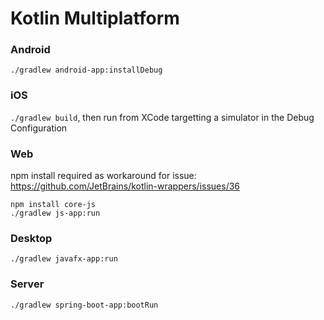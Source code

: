# Kotlin Multiplatform

### Android

`./gradlew android-app:installDebug`

### iOS

`./gradlew build`, then run from XCode targetting a simulator in the Debug Configuration

### Web

npm install required as workaround for issue: https://github.com/JetBrains/kotlin-wrappers/issues/36

```
npm install core-js
./gradlew js-app:run
```

### Desktop

`./gradlew javafx-app:run`

### Server

`./gradlew spring-boot-app:bootRun`
